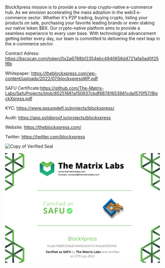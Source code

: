 
BlockXpress mission is to provide a one-stop crypto-native e-commerce hub. As we envision accelerating the mass adoption in the web3 e-commerce sector.  Whether it's P2P trading, buying crypto, listing your products on sale, purchasing your favorite leading brands or even staking our native token $BX. Our crypto-native platform aims to provide a seamless experience to every user base. With technological advancement getting better every day, our team is committed to delivering the next leap in the e-commerce sector.

Contract Adress: https://bscscan.com/token/0x2a6788bf2354ebc4940656d4721afa0ad0f25f6b

Whitepaper: https://theblockxpress.com/wp-content/uploads/2022/07/blockxpressWP.pdf

SAFU Certificate:https://github.com/The-Matrix-Labs/SafuProjects/blob/85251661a150937cbdf68781653961cda1570f57/BlockXpress.pdf

KYC: https://www.assuredefi.io/projects/blockxpress/

Audit: https://app.solidproof.io/projects/blockxpress

Website: https://theblockxpress.com/

Twitter: https://twitter.com/blockxpress

![Copy of Verified Seal](https://user-images.githubusercontent.com/109474535/180249378-2a57beb4-615e-41d9-a98d-645540263289.png)

![Copy of Certification](https://github.com/BlockXpress/BlockXpress/blob/fa9be524c2e91aa3e3ab2149de38306ef4c73af1/Media/SAFU%20Certification.png)

